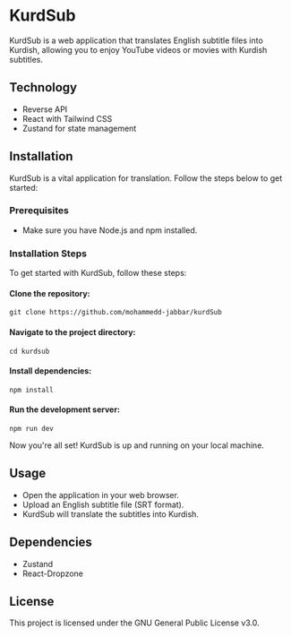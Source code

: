 # KurdSub

KurdSub is a web application that translates English subtitle files into Kurdish, allowing you to enjoy YouTube videos or movies with Kurdish subtitles.

## Technology

- Reverse API
- React with Tailwind CSS
- Zustand for state management

## Installation

KurdSub is a vital application for translation. Follow the steps below to get started:

### Prerequisites

- Make sure you have Node.js and npm installed.

### Installation Steps

To get started with KurdSub, follow these steps:

#### Clone the repository:

    git clone https://github.com/mohammedd-jabbar/kurdSub

#### Navigate to the project directory:

    cd kurdsub

#### Install dependencies:

    npm install

#### Run the development server:

    npm run dev

Now you're all set! KurdSub is up and running on your local machine.


## Usage
* Open the application in your web browser.
* Upload an English subtitle file (SRT format).
* KurdSub will translate the subtitles into Kurdish.

## Dependencies
- Zustand
- React-Dropzone

## License
This project is licensed under the GNU General Public License v3.0.

